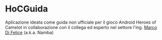 # HoCGuida
Aplicazione ideata come guida non ufficiale per il gioco Android Heroes of Camelot in collaborazione con il collega ed esperto nel settore l'ing. [Marco Di Felice] (a.k.a. Namba)


[Marco Di Felice]: <https://github.com/nambaf>
